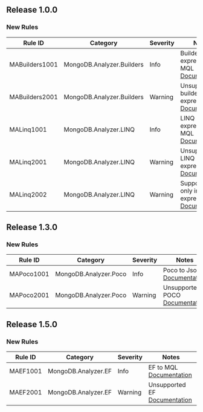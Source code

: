 ﻿## Release 1.0.0

### New Rules

Rule ID | Category | Severity | Notes
--------|----------|----------|--------------------
MABuilders1001 | MongoDB.Analyzer.Builders | Info | Builders expression to MQL [Documentation](https://www.mongodb.com/docs/mongodb-analyzer/current/rules/#mabuilders1001)
MABuilders2001 | MongoDB.Analyzer.Builders | Warning | Unsupported builders expression [Documentation](https://www.mongodb.com/docs/mongodb-analyzer/current/rules/#mabuilders2001)
MALinq1001 | MongoDB.Analyzer.LINQ | Info | LINQ expression to MQL [Documentation](https://www.mongodb.com/docs/mongodb-analyzer/current/rules/#malinq1001)
MALinq2001 | MongoDB.Analyzer.LINQ | Warning | Unsupported LINQ expression [Documentation](https://www.mongodb.com/docs/mongodb-analyzer/current/rules/#malinq2001)
MALinq2002 | MongoDB.Analyzer.LINQ | Warning | Supported only in LINQ3 expression [Documentation](https://www.mongodb.com/docs/mongodb-analyzer/current/rules/#malinq2002)

## Release 1.3.0

### New Rules

Rule ID | Category | Severity | Notes
--------|----------|----------|--------------------
MAPoco1001 | MongoDB.Analyzer.Poco | Info | Poco to Json [Documentation](https://www.mongodb.com/docs/mongodb-analyzer/current/rules/#mapoco1001)
MAPoco2001 | MongoDB.Analyzer.Poco | Warning | Unsupported POCO [Documentation](https://www.mongodb.com/docs/mongodb-analyzer/current/rules/#mapoco2001)

## Release 1.5.0

### New Rules

Rule ID | Category | Severity | Notes
--------|----------|----------|--------------------
MAEF1001 | MongoDB.Analyzer.EF | Info | EF to MQL [Documentation](https://www.mongodb.com/docs/mongodb-analyzer/current/rules/#maef1001)
MAEF2001 | MongoDB.Analyzer.EF | Warning | Unsupported EF [Documentation](https://www.mongodb.com/docs/mongodb-analyzer/current/rules/#maef2001)
